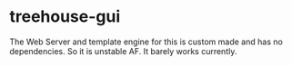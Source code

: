 # treehouse-gui

The Web Server and template engine for this is custom made and has no dependencies. So it is unstable AF. It barely works currently.
